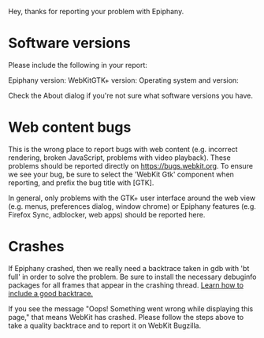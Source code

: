 Hey, thanks for reporting your problem with Epiphany.

# Software versions

Please include the following in your report:

Epiphany version:
WebKitGTK+ version:
Operating system and version:

Check the About dialog if you're not sure what software versions you have.

# Web content bugs

This is the wrong place to report bugs with web content (e.g. incorrect rendering, broken JavaScript, problems with video playback). These problems should be reported directly on https://bugs.webkit.org. To ensure we see your bug, be sure to select the 'WebKit Gtk' component when reporting, and prefix the bug title with [GTK].

In general, only problems with the GTK+ user interface around the web view (e.g. menus, preferences dialog, window chrome) or Epiphany features (e.g. Firefox Sync, adblocker, web apps) should be reported here.

# Crashes

If Epiphany crashed, then we really need a backtrace taken in gdb with 'bt full' in order to solve the problem. Be sure to install the necessary debuginfo packages for all frames that appear in the crashing thread. [Learn how to include a good backtrace.](https://wiki.gnome.org/Community/GettingInTouch/Bugzilla/GettingTraces)

If you see the message "Oops! Something went wrong while displaying this page," that means WebKit has crashed. Please follow the steps above to take a quality backtrace and to report it on WebKit Bugzilla.
